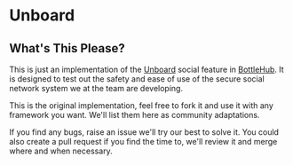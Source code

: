 # Unboard

## What's This Please?

This is just an implementation of the [Unboard](https://github.com/bottlehub/Unboard) social feature in [BottleHub](https://github.com/bottlehub/bottlehub). It is designed to test out the safety and ease of use of the secure social network system we at the team are developing.

This is the original implementation, feel free to fork it and use it with any framework you want. We'll list them here as community adaptations.

If you find any bugs, raise an issue we'll try our best to solve it. You could also create a pull request if you find the time to, we'll review it and merge where and when necessary.